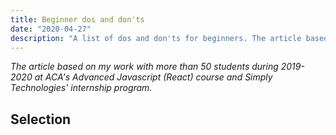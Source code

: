```yaml
---
title: Beginner dos and don'ts
date: "2020-04-27"
description: "A list of dos and don'ts for beginners. The article based on my work with more than 50 students during 2019-2020 at ACA's Advanced Javascript (React) course and Simply Technologies' internship program."
---
```


_The article based on my work with more than 50 students during 2019-2020 at ACA's Advanced Javascript (React) course and Simply Technologies' internship program._

## Selection
